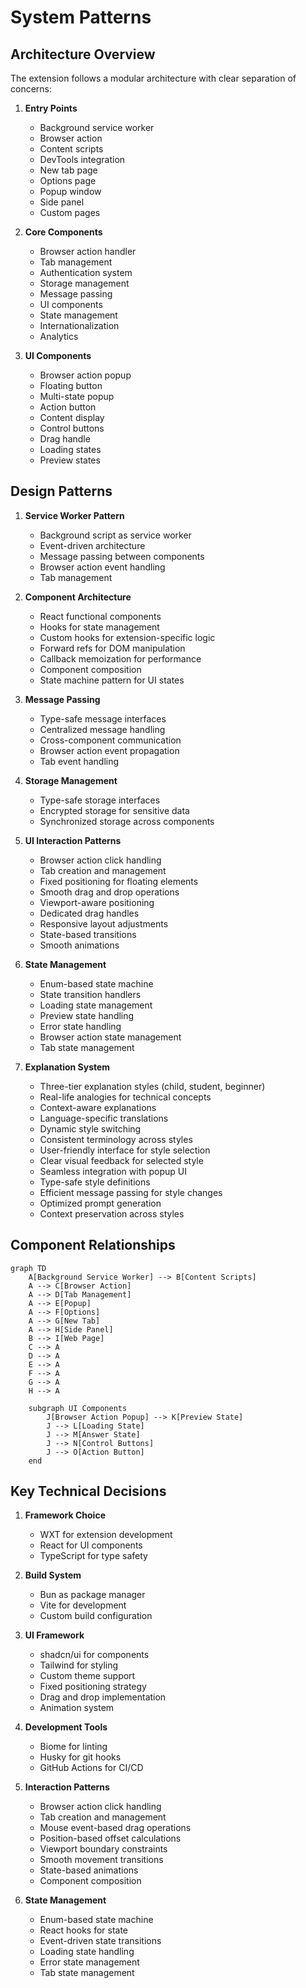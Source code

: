 # System Patterns

## Architecture Overview
The extension follows a modular architecture with clear separation of concerns:

1. **Entry Points**
   - Background service worker
   - Browser action
   - Content scripts
   - DevTools integration
   - New tab page
   - Options page
   - Popup window
   - Side panel
   - Custom pages

2. **Core Components**
   - Browser action handler
   - Tab management
   - Authentication system
   - Storage management
   - Message passing
   - UI components
   - State management
   - Internationalization
   - Analytics

3. **UI Components**
   - Browser action popup
   - Floating button
   - Multi-state popup
   - Action button
   - Content display
   - Control buttons
   - Drag handle
   - Loading states
   - Preview states

## Design Patterns
1. **Service Worker Pattern**
   - Background script as service worker
   - Event-driven architecture
   - Message passing between components
   - Browser action event handling
   - Tab management

2. **Component Architecture**
   - React functional components
   - Hooks for state management
   - Custom hooks for extension-specific logic
   - Forward refs for DOM manipulation
   - Callback memoization for performance
   - Component composition
   - State machine pattern for UI states

3. **Message Passing**
   - Type-safe message interfaces
   - Centralized message handling
   - Cross-component communication
   - Browser action event propagation
   - Tab event handling

4. **Storage Management**
   - Type-safe storage interfaces
   - Encrypted storage for sensitive data
   - Synchronized storage across components

5. **UI Interaction Patterns**
   - Browser action click handling
   - Tab creation and management
   - Fixed positioning for floating elements
   - Smooth drag and drop operations
   - Viewport-aware positioning
   - Dedicated drag handles
   - Responsive layout adjustments
   - State-based transitions
   - Smooth animations

6. **State Management**
   - Enum-based state machine
   - State transition handlers
   - Loading state management
   - Preview state handling
   - Error state handling
   - Browser action state management
   - Tab state management

7. **Explanation System**
   - Three-tier explanation styles (child, student, beginner)
   - Real-life analogies for technical concepts
   - Context-aware explanations
   - Language-specific translations
   - Dynamic style switching
   - Consistent terminology across styles
   - User-friendly interface for style selection
   - Clear visual feedback for selected style
   - Seamless integration with popup UI
   - Type-safe style definitions
   - Efficient message passing for style changes
   - Optimized prompt generation
   - Context preservation across styles

## Component Relationships
```mermaid
graph TD
    A[Background Service Worker] --> B[Content Scripts]
    A --> C[Browser Action]
    A --> D[Tab Management]
    A --> E[Popup]
    A --> F[Options]
    A --> G[New Tab]
    A --> H[Side Panel]
    B --> I[Web Page]
    C --> A
    D --> A
    E --> A
    F --> A
    G --> A
    H --> A
    
    subgraph UI Components
        J[Browser Action Popup] --> K[Preview State]
        J --> L[Loading State]
        J --> M[Answer State]
        J --> N[Control Buttons]
        J --> O[Action Button]
    end
```

## Key Technical Decisions
1. **Framework Choice**
   - WXT for extension development
   - React for UI components
   - TypeScript for type safety

2. **Build System**
   - Bun as package manager
   - Vite for development
   - Custom build configuration

3. **UI Framework**
   - shadcn/ui for components
   - Tailwind for styling
   - Custom theme support
   - Fixed positioning strategy
   - Drag and drop implementation
   - Animation system

4. **Development Tools**
   - Biome for linting
   - Husky for git hooks
   - GitHub Actions for CI/CD

5. **Interaction Patterns**
   - Browser action click handling
   - Tab creation and management
   - Mouse event-based drag operations
   - Position-based offset calculations
   - Viewport boundary constraints
   - Smooth movement transitions
   - State-based animations
   - Component composition

6. **State Management**
   - Enum-based state machine
   - React hooks for state
   - Event-driven state transitions
   - Loading state handling
   - Error state management
   - Tab state management 